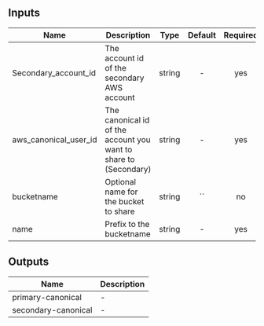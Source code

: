 ## Inputs

| Name | Description | Type | Default | Required |
|------|-------------|:----:|:-----:|:-----:|
| Secondary_account_id | The account id of the secondary AWS account | string | - | yes |
| aws_canonical_user_id | The canonical id of the account you want to share to (Secondary) | string | - | yes |
| bucketname | Optional name for the bucket to share | string | `` | no |
| name | Prefix to the bucketname | string | - | yes |

## Outputs

| Name | Description |
|------|-------------|
| primary-canonical | - |
| secondary-canonical | - |
